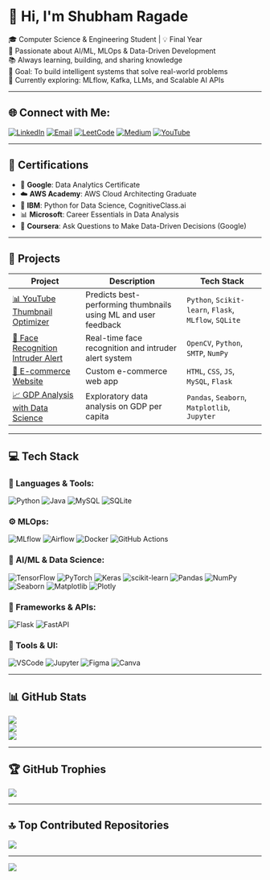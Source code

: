 
# 👋 Hi, I'm Shubham Ragade

🎓 Computer Science & Engineering Student | 💡 Final Year  
🔬 Passionate about AI/ML, MLOps & Data-Driven Development  
📚 Always learning, building, and sharing knowledge  
🎯 Goal: To build intelligent systems that solve real-world problems  
🌱 Currently exploring: MLflow, Kafka, LLMs, and Scalable AI APIs  

---

## 🌐 Connect with Me:
[![LinkedIn](https://img.shields.io/badge/LinkedIn-%230077B5.svg?logo=linkedin&logoColor=white)](https://www.linkedin.com/in/shubham-ragade-a9543531a/)
[![Email](https://img.shields.io/badge/Email-D14836?logo=gmail&logoColor=white)](mailto:shubhamragade2003@gmail.com)
[![LeetCode](https://img.shields.io/badge/LeetCode-%23FFA116.svg?style=for-the-badge&logo=leetcode&logoColor=black)](https://leetcode.com/)
[![Medium](https://img.shields.io/badge/Medium-%23000000.svg?style=for-the-badge&logo=medium&logoColor=white)](https://medium.com/@shubhamragade2003)
[![YouTube](https://img.shields.io/badge/YouTube-%23FF0000.svg?style=for-the-badge&logo=youtube&logoColor=white)](https://www.youtube.com/@ItAnivibe)

---

## 💼 Certifications

- 🧠 **Google**: Data Analytics Certificate  
- ☁️ **AWS Academy**: AWS Cloud Architecting Graduate  
- 🧪 **IBM**: Python for Data Science, CognitiveClass.ai  
- 📊 **Microsoft**: Career Essentials in Data Analysis  
- 🧮 **Coursera**: Ask Questions to Make Data-Driven Decisions (Google)

---

## 🚀 Projects

| Project | Description | Tech Stack |
|--------|-------------|------------|
| [📊 YouTube Thumbnail Optimizer](https://github.com/shubhamragade/youtube-thumbnail-optimizer) | Predicts best-performing thumbnails using ML and user feedback | `Python`, `Scikit-learn`, `Flask`, `MLflow`, `SQLite` |
| [🧠 Face Recognition Intruder Alert](https://github.com/shubhamragade/face-recognition-alert) | Real-time face recognition and intruder alert system | `OpenCV`, `Python`, `SMTP`, `NumPy` |
| [🛒 E-commerce Website](https://github.com/shubhamragade/ecommerce-platform) | Custom e-commerce web app | `HTML`, `CSS`, `JS`, `MySQL`, `Flask` |
| [📈 GDP Analysis with Data Science](https://github.com/shubhamragade/gdp-analysis) | Exploratory data analysis on GDP per capita | `Pandas`, `Seaborn`, `Matplotlib`, `Jupyter` |

---

## 💻 Tech Stack

### 🚀 Languages & Tools:
![Python](https://img.shields.io/badge/python-3670A0?style=for-the-badge&logo=python&logoColor=ffdd54)
![Java](https://img.shields.io/badge/java-%23ED8B00.svg?style=for-the-badge&logo=openjdk&logoColor=white)
![MySQL](https://img.shields.io/badge/mysql-4479A1.svg?style=for-the-badge&logo=mysql&logoColor=white)
![SQLite](https://img.shields.io/badge/sqlite-%2307405e.svg?style=for-the-badge&logo=sqlite&logoColor=white)

### ⚙️ MLOps:
![MLflow](https://img.shields.io/badge/MLflow-%2312100E.svg?style=for-the-badge&logo=mlflow&logoColor=white)
![Airflow](https://img.shields.io/badge/Airflow-017CEE?style=for-the-badge&logo=Apache%20Airflow&logoColor=white)
![Docker](https://img.shields.io/badge/Docker-%230db7ed.svg?style=for-the-badge&logo=docker&logoColor=white)
![GitHub Actions](https://img.shields.io/badge/github%20actions-%232671E5.svg?style=for-the-badge&logo=githubactions&logoColor=white)

### 🤖 AI/ML & Data Science:
![TensorFlow](https://img.shields.io/badge/TensorFlow-%23FF6F00.svg?style=for-the-badge&logo=TensorFlow&logoColor=white)
![PyTorch](https://img.shields.io/badge/PyTorch-%23EE4C2C.svg?style=for-the-badge&logo=PyTorch&logoColor=white)
![Keras](https://img.shields.io/badge/Keras-%23D00000.svg?style=for-the-badge&logo=Keras&logoColor=white)
![scikit-learn](https://img.shields.io/badge/scikit--learn-%23F7931E.svg?style=for-the-badge&logo=scikit-learn&logoColor=white)
![Pandas](https://img.shields.io/badge/pandas-%23150458.svg?style=for-the-badge&logo=pandas&logoColor=white)
![NumPy](https://img.shields.io/badge/numpy-%23013243.svg?style=for-the-badge&logo=numpy&logoColor=white)
![Seaborn](https://img.shields.io/badge/Seaborn-007ACC.svg?style=for-the-badge&logoColor=white)
![Matplotlib](https://img.shields.io/badge/Matplotlib-%23ffffff.svg?style=for-the-badge&logo=Matplotlib&logoColor=black)
![Plotly](https://img.shields.io/badge/Plotly-%233F4F75.svg?style=for-the-badge&logo=plotly&logoColor=white)

### 🔧 Frameworks & APIs:
![Flask](https://img.shields.io/badge/flask-%23000.svg?style=for-the-badge&logo=flask&logoColor=white)
![FastAPI](https://img.shields.io/badge/FastAPI-005571?style=for-the-badge&logo=fastapi)

### 🧰 Tools & UI:
![VSCode](https://img.shields.io/badge/VSCode-%23007ACC.svg?style=for-the-badge&logo=visual-studio-code&logoColor=white)
![Jupyter](https://img.shields.io/badge/Jupyter-F37626.svg?style=for-the-badge&logo=Jupyter&logoColor=white)
![Figma](https://img.shields.io/badge/figma-%23F24E1E.svg?style=for-the-badge&logo=figma&logoColor=white)
![Canva](https://img.shields.io/badge/Canva-%2300C4CC.svg?style=for-the-badge&logo=Canva&logoColor=white)

---

## 📊 GitHub Stats

![](https://github-readme-stats.vercel.app/api?username=shubhamragade&theme=dark&hide_border=false&include_all_commits=true&count_private=true)<br/>
![](https://nirzak-streak-stats.vercel.app/?user=shubhamragade&theme=dark&hide_border=false)<br/>
![](https://github-readme-stats.vercel.app/api/top-langs/?username=shubhamragade&theme=dark&hide_border=false&layout=compact)

---

## 🏆 GitHub Trophies
![](https://github-profile-trophy.vercel.app/?username=shubhamragade&theme=radical&no-frame=false&no-bg=true&margin-w=4)

---

## 🔝 Top Contributed Repositories
![](https://github-contributor-stats.vercel.app/api?username=shubhamragade&limit=5&theme=dark&combine_all_yearly_contributions=true)

---

[![](https://visitcount.itsvg.in/api?id=shubhamragade&icon=0&color=0)](https://visitcount.itsvg.in)

<!-- Proudly created with GPRM ( https://gprm.itsvg.in ) -->

